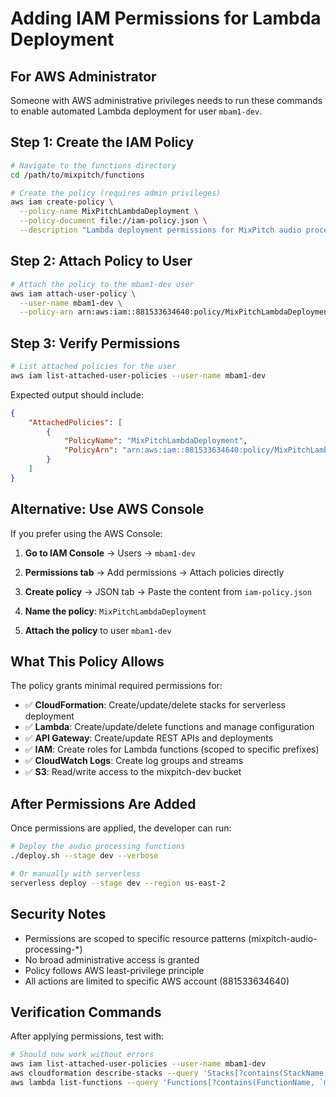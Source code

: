 # Adding IAM Permissions for Lambda Deployment

## For AWS Administrator

Someone with AWS administrative privileges needs to run these commands to enable automated Lambda deployment for user `mbam1-dev`.

## Step 1: Create the IAM Policy

```bash
# Navigate to the functions directory
cd /path/to/mixpitch/functions

# Create the policy (requires admin privileges)
aws iam create-policy \
  --policy-name MixPitchLambdaDeployment \
  --policy-document file://iam-policy.json \
  --description "Lambda deployment permissions for MixPitch audio processing"
```

## Step 2: Attach Policy to User

```bash
# Attach the policy to the mbam1-dev user
aws iam attach-user-policy \
  --user-name mbam1-dev \
  --policy-arn arn:aws:iam::881533634640:policy/MixPitchLambdaDeployment
```

## Step 3: Verify Permissions

```bash
# List attached policies for the user
aws iam list-attached-user-policies --user-name mbam1-dev
```

Expected output should include:
```json
{
    "AttachedPolicies": [
        {
            "PolicyName": "MixPitchLambdaDeployment",
            "PolicyArn": "arn:aws:iam::881533634640:policy/MixPitchLambdaDeployment"
        }
    ]
}
```

## Alternative: Use AWS Console

If you prefer using the AWS Console:

1. **Go to IAM Console** → Users → `mbam1-dev`

2. **Permissions tab** → Add permissions → Attach policies directly

3. **Create policy** → JSON tab → Paste the content from `iam-policy.json`

4. **Name the policy**: `MixPitchLambdaDeployment`

5. **Attach the policy** to user `mbam1-dev`

## What This Policy Allows

The policy grants minimal required permissions for:

- ✅ **CloudFormation**: Create/update/delete stacks for serverless deployment
- ✅ **Lambda**: Create/update/delete functions and manage configuration
- ✅ **API Gateway**: Create/update REST APIs and deployments
- ✅ **IAM**: Create roles for Lambda functions (scoped to specific prefixes)
- ✅ **CloudWatch Logs**: Create log groups and streams
- ✅ **S3**: Read/write access to the mixpitch-dev bucket

## After Permissions Are Added

Once permissions are applied, the developer can run:

```bash
# Deploy the audio processing functions
./deploy.sh --stage dev --verbose

# Or manually with serverless
serverless deploy --stage dev --region us-east-2
```

## Security Notes

- Permissions are scoped to specific resource patterns (mixpitch-audio-processing-*)
- No broad administrative access is granted
- Policy follows AWS least-privilege principle
- All actions are limited to specific AWS account (881533634640)

## Verification Commands

After applying permissions, test with:

```bash
# Should now work without errors
aws iam list-attached-user-policies --user-name mbam1-dev
aws cloudformation describe-stacks --query 'Stacks[?contains(StackName, `mixpitch`)].StackName'
aws lambda list-functions --query 'Functions[?contains(FunctionName, `mixpitch`)].FunctionName'
``` 